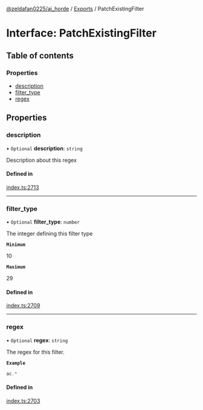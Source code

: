 [@zeldafan0225/ai_horde](../README.md) / [Exports](../modules.md) / PatchExistingFilter

# Interface: PatchExistingFilter

## Table of contents

### Properties

- [description](PatchExistingFilter.md#description)
- [filter\_type](PatchExistingFilter.md#filter_type)
- [regex](PatchExistingFilter.md#regex)

## Properties

### description

• `Optional` **description**: `string`

Description about this regex

#### Defined in

[index.ts:2713](https://github.com/ZeldaFan0225/ai_horde/blob/ae52afb/index.ts#L2713)

___

### filter\_type

• `Optional` **filter\_type**: `number`

The integer defining this filter type

**`Minimum`**

10

**`Maximum`**

29

#### Defined in

[index.ts:2709](https://github.com/ZeldaFan0225/ai_horde/blob/ae52afb/index.ts#L2709)

___

### regex

• `Optional` **regex**: `string`

The regex for this filter.

**`Example`**

```ts
ac.*
```

#### Defined in

[index.ts:2703](https://github.com/ZeldaFan0225/ai_horde/blob/ae52afb/index.ts#L2703)
